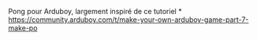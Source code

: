 Pong pour Arduboy, largement inspiré de ce tutoriel
    * https://community.arduboy.com/t/make-your-own-arduboy-game-part-7-make-po
